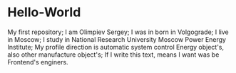 # Hello-World
My first repository;
I am Olimpiev Sergey;
I was in born in Volgograde;
I live in Moscow;
I study in National Research University Moscow Power Energy Institute;
My profile direction is automatic system control Energy object's, also other manufacture object's;
If I write this text, means I want was be Frontend's enginers.
